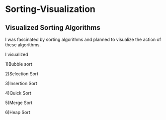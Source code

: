 # Sorting-Visualization
## Visualized Sorting Algorithms

I was fascinated by sorting algorithms and planned to visualize the action of these algorithms.

I visualized 

1)Bubble sort

2)Selection Sort

3)Insertion Sort

4)Quick Sort

5)Merge Sort

6)Heap Sort


